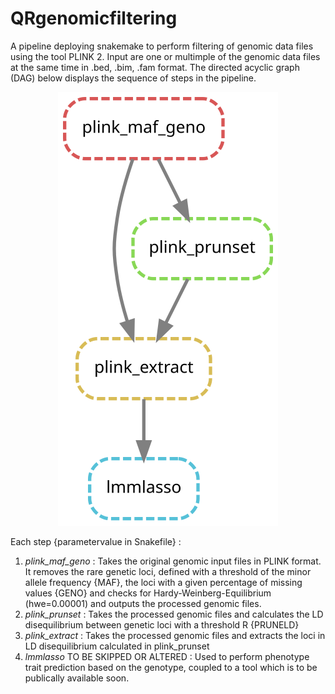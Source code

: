 # QRgenomicfiltering

A pipeline deploying snakemake to perform filtering of genomic data files using the tool PLINK 2. Input are one or multimple of the genomic data files at the same time in .bed, .bim, .fam format. The directed acyclic graph (DAG) below displays the sequence of steps in the pipeline.

<p align="center"> 
 <img src="./dag.svg">
</p>

Each step {parametervalue in Snakefile} :
1.  _plink_maf_geno_ : Takes the original genomic input files in PLINK format. It removes the rare genetic loci, defined with a threshold of the minor allele frequency {MAF}, the loci with a given percentage of missing values {GENO} and checks for Hardy-Weinberg-Equilibrium (hwe=0.00001) and outputs the processed genomic files.
2.  _plink_prunset_ : Takes the processed genomic files and calculates the LD disequilibrium between genetic loci with a threshold R {PRUNELD}
3.  _plink_extract_ : Takes the processed genomic files and extracts the loci in LD disequilibrium calculated in plink_prunset
4.  _lmmlasso_ TO BE SKIPPED OR ALTERED : Used to perform phenotype trait prediction based on the genotype, coupled to a tool which is to be publically available soon.
